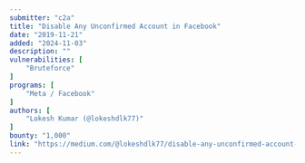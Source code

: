 ```yaml
---
submitter: "c2a"
title: "Disable Any Unconfirmed Account in Facebook"
date: "2019-11-21"
added: "2024-11-03"
description: ""
vulnerabilities: [
    "Bruteforce"
]
programs: [
    "Meta / Facebook"
]
authors: [
    "Lokesh Kumar (@lokeshdlk77)"
]
bounty: "1,000"
link: "https://medium.com/@lokeshdlk77/disable-any-unconfirmed-account-in-facebook-123aeba19426"
---
```




